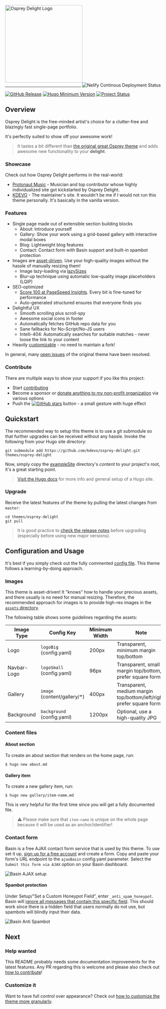 <a href="https://git.io/osprey-delight" target="_blank">
    <img alt="Osprey Delight Logo" src="https://raw.githubusercontent.com/kdevo/osprey-delight/master/images/osprey-delight-logo.png" width="250">
</a>
<a href="https://kdevo.netlify.app/" target="_blank">
    <img align="right" alt="Nelify Continous Deployment Status" src="https://api.netlify.com/api/v1/badges/aff9a674-45e1-4437-89f7-2aabb281780f/deploy-status">
</a>

---
[![GitHub Release](https://img.shields.io/github/v/release/kdevo/osprey-delight?style=flat-square&color=%230097a7&logo=github)](https://github.com/kdevo/osprey-delight/releases/latest)
[![Hugo Minimum Version](https://img.shields.io/badge/hugo-%3E=v0.80-%230097a7?logo=hugo&style=flat-square)](https://github.com/gohugoio/hugo/releases)
[![Project Status](https://img.shields.io/website?label=kdevo&style=flat-square&up_color=%230097a7&url=https%3A%2F%2Fkdevo.github.io)](#keep-it-up)

## Overview

Osprey Delight is the free-minded artist's choice for a clutter-free and blazingly fast single-page portfolio. 

It's perfectly suited to show off your awesome work!

> It tastes a bit different than [the original great Osprey theme](https://github.com/tomanistor/osprey) and adds awesome new functionality to your **delight**.

### Showcase 

Check out how Osprey Delight performs in the real-world:

- [Protonaut Music](https://protonautmusic.com/) - Musician and top contributor whose highly individualized site got kickstarted by Osprey Delight.
- [KDEVO](https://kdevo.github.io/) - The maintainer's site. It wouldn't be me if I would not run this theme personally. It's basically in the vanilla version.

### Features

- Single page made out of extensible section building blocks
  - About: Introduce yourself
  - Gallery: Show your work using a grid-based gallery with interactive modal boxes
  - Blog: Lightweight blog features
  - Contact: Contact form with Basin support and built-in spambot protection
- Images are [asset-driven](https://gohugo.io/categories/asset-management). Use your high-quality images without the hassle of manually resizing them! 
    - Image lazy-loading via [lazySizes](https://github.com/aFarkas/lazysizes)
    - Blur-up technique using automatic low-quality image placeholders (LQIP)
- SEO-optimized
  - [Score 100 at PageSpeed Insights](https://developers.google.com/speed/pagespeed/insights/?url=https%3A%2F%2Fkdevo.github.io%2F). Every bit is fine-tuned for performance 
  - Auto-generated structured ensures that everyone finds you
- Delightful UX 
    - Smooth scrolling plus scroll-spy
    - Awesome social icons in footer
    - Automatically fetches GitHub repo data for you 
    - Sane fallbacks for No-Script/No-JS users
    - Intelli-404: Automatically searches for suitable matches - never loose the link to your content
- Heavily [customizable](#customize-it) - no need to maintain a fork!

In general, many [open issues](https://github.com/tomanistor/osprey/issues) of the original theme have been resolved.

### Contribute

There are multiple ways to show your support if you like this project:
- Start [contributing](https://github.com/kdevo/osprey-delight/blob/master/CONTRIBUTING.md)
- Become a sponsor or [donate anything to my non-profit organization](https://pyotek.dev/donate) via various options
- Push the [![GitHub stars](https://img.shields.io/github/stars/kdevo/osprey-delight?style=social)](https://github.com/kdevo/osprey-delight/stargazers) button - a small gesture with huge effect

## Quickstart


The recommended way to setup this theme is to use a git submodule so that further upgrades can be received without any hassle.
Invoke the following from your Hugo site directory:

```shell
git submodule add https://github.com/kdevo/osprey-delight.git themes/osprey-delight
```

Now, simply copy the [exampleSite](/exampleSite) directory's *content* to your project's root, it's a great starting point.

> [Visit the Hugo docs](https://gohugo.io/getting-started/quick-start/#step-3-add-a-theme) for more info and general setup of a Hugo site.

### Upgrade

Receive the latest features of the theme by pulling the latest changes from `master`:

```
cd themes/osprey-delight
git pull
```

> It is good practice to [check the release notes](https://github.com/kdevo/osprey-delight/releases) before upgrading (especially before using new major versions).


## Configuration and Usage

It's best if you simply check out the fully commented [config file](/exampleSite/config.yaml).
This theme follows a learning-by-doing approach.

### Images 

This theme is asset-driven! It "knows" how to handle your precious assets, and there usually is no need for manual resizing.
Therefore, the recommended approach for images is to provide high-res images in the [`assets` directory](https://gohugo.io/hugo-pipes/introduction/#asset-directory).

The following table shows some guidelines regarding the assets:

Image Type          | Config Key                        | Minimum Width          | Note
--------------------|---------------------------------- |------------------------|---------------------------------------------------
Logo                | `logoBig` (config.yaml)           | 200px                  | Transparent, minimum margin top/bottom
Navbar-Logo         | `logoSmall` (config.yaml)         | 96px                   | Transparent, small margin top/bottom, prefer square format
Gallery             | `image` (content/gallery/*)       | 400px                  | Transparent, medium margin top/bottom/left/right, prefer square format
Background          | `background` (config.yaml)        | 1200px                 | Optional, use a high-quality JPG

### Content files

#### About section

To create an about section that renders on the home page, run:

```console
$ hugo new about.md
```

#### Gallery item

To create a new gallery item, run:

```console
$ hugo new gallery/item-name.md
```

This is very helpful for the first time since you will get a fully documented file.

> ⚠️ Please make sure that `item-name` is unique on the whole page because it will be used as an anchor/identifier!

### Contact form

Basin is a free AJAX contact form service that is used by this theme. To use set it up, [sign up for a free account](https://usebasin.com/users/sign_up) and create a form. Copy and paste your form's URL endpoint to the `ajaxBasin` config.yaml parameter. Select the `Submit this form via AJAX` option on your Basin dashboard.

![Basin AJAX setup](https://raw.githubusercontent.com/kdevo/osprey-delight/master/images/basin-ajax-setup.png)

#### Spambot protection

Under Setup/"Set a Custom Honeypot Field", enter `_anti_spam_honeypot`.
Basin will [ignore all messages that contain this specific field](https://usebasin.com/docs/features/spam-filtering). This should work since there is a hidden field that users normally do not use, but spambots will blindly input their data.

![Basin Anti Spambot](https://raw.githubusercontent.com/kdevo/osprey-delight/master/images/basin-custom-honeypot.png)

## Next

### Help wanted

This README probably needs some documentation improvements for the latest features.
Any PR regarding this is welcome and please also check out [how to contribute](CONTRIBUTING.md)!

### Customize it

Want to have full control over appearance? Check out [how to customize the theme more granularly](https://github.com/kdevo/osprey-delight/blob/master/CUSTOMIZING.md).